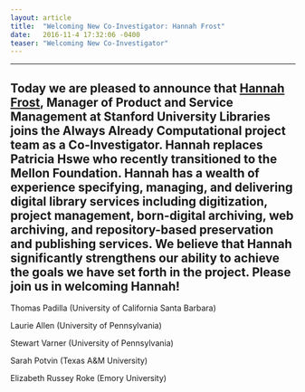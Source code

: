 ```yaml
---
layout: article
title:  "Welcoming New Co-Investigator: Hannah Frost"
date:   2016-11-4 17:32:06 -0400
teaser: "Welcoming New Co-Investigator"
---
```

---
Today we are pleased to announce that [**Hannah Frost**](https://profiles.stanford.edu/hannah-frost), Manager of Product and Service Management at Stanford University Libraries joins the Always Already Computational project team as a Co-Investigator. Hannah replaces Patricia Hswe who recently transitioned to the Mellon Foundation. Hannah has a wealth of experience specifying, managing, and delivering digital library services including digitization, project management, born-digital archiving, web archiving, and repository-based preservation and publishing services. We believe that Hannah significantly strengthens our ability to achieve the goals we have set forth in the project. Please join us in welcoming Hannah!
---
Thomas Padilla (University of California Santa Barbara)

Laurie Allen (University of Pennsylvania)

Stewart Varner (University of Pennsylvania)

Sarah Potvin (Texas A&M University)

Elizabeth Russey Roke (Emory University)
